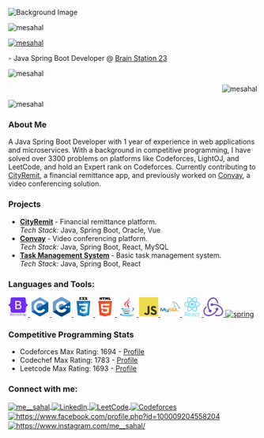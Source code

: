 ![Background Image](https://github.com/mesahal/mesahal/blob/main/back.png) <p align="left">
  <img src="https://komarev.com/ghpvc/?username=mesahal&label=Profile%20views&color=0e75b6&style=flat" alt="mesahal" />
</p>
<p align="left">
  <a href="https://github.com/ryo-ma/github-profile-trophy">
    <img src="https://github-profile-trophy.vercel.app/?username=mesahal&theme=nord" alt="mesahal" />
  </a>
</p>
<p>- Java Spring Boot Developer @ <a href="https://brainstation-23.com/?1">Brain Station 23</a>
</p>
<div align="left">
  <p>
    <img src="https://github-readme-stats.vercel.app/api/top-langs?username=mesahal&show_icons=true&locale=en&layout=compact&theme=dark" alt="mesahal" />
  </p>
</div>
<div align="right">
  <p>&nbsp; <img src="https://github-readme-stats.vercel.app/api?username=mesahal&show_icons=true&locale=en&theme=dark" alt="mesahal" />
  </p>
</div>
<p>
  <img src="https://github-readme-streak-stats.herokuapp.com/?user=mesahal&theme=dark" alt="mesahal" />
</p>
<h3>About Me</h3>
<p>A Java Spring Boot Developer with 1 year of experience in web applications and microservices. With a background in competitive programming, I have solved over 3300 problems on platforms like Codeforces, LightOJ, and LeetCode, and hold an Expert rank on Codeforces. Currently contributing to <a href="https://cityremit.cblmoneytransfer.com/login">CityRemit</a>, a financial remittance app, and previously worked on <a href="https://convay.com/home">Convay</a>, a video conferencing solution. </p>
<h3>Projects</h3>
<ul>
  <li>
    <b>
      <a href="https://cityremit.cblmoneytransfer.com/login">CityRemit</a>
    </b> - Financial remittance platform. <br>
    <i>Tech Stack:</i> Java, Spring Boot, Oracle, Vue
  </li>
  <li>
    <b>
      <a href="https://convay.com/home">Convay</a>
    </b> - Video conferencing platform. <br>
    <i>Tech Stack:</i> Java, Spring Boot, React, MySQL
  </li>
  <li>
    <b>
      <a href="https://github.com/Sahal2000/bs-23-project-java-spring-boot">Task Management System</a>
    </b> - Basic task management system. <br>
    <i>Tech Stack:</i> Java, Spring Boot, React
  </li>
</ul>
<h3>Languages and Tools:</h3>
<p>
  <a href="https://getbootstrap.com" target="_blank" rel="noreferrer">
    <img src="https://raw.githubusercontent.com/devicons/devicon/master/icons/bootstrap/bootstrap-plain-wordmark.svg" alt="bootstrap" width="40" height="40" />
  </a>
  <a href="https://www.cprogramming.com/" target="_blank" rel="noreferrer">
    <img src="https://raw.githubusercontent.com/devicons/devicon/master/icons/c/c-original.svg" alt="c" width="40" height="40" />
  </a>
  <a href="https://www.w3schools.com/cpp/" target="_blank" rel="noreferrer">
    <img src="https://raw.githubusercontent.com/devicons/devicon/master/icons/cplusplus/cplusplus-original.svg" alt="cplusplus" width="40" height="40" />
  </a>
  <a href="https://www.w3schools.com/css/" target="_blank" rel="noreferrer">
    <img src="https://raw.githubusercontent.com/devicons/devicon/master/icons/css3/css3-original-wordmark.svg" alt="css3" width="40" height="40" />
  </a>
  <a href="https://www.w3.org/html/" target="_blank" rel="noreferrer">
    <img src="https://raw.githubusercontent.com/devicons/devicon/master/icons/html5/html5-original-wordmark.svg" alt="html5" width="40" height="40" />
  </a>
  <a href="https://www.java.com" target="_blank" rel="noreferrer">
    <img src="https://raw.githubusercontent.com/devicons/devicon/master/icons/java/java-original.svg" alt="java" width="40" height="40" />
  </a>
  <a href="https://developer.mozilla.org/en-US/docs/Web/JavaScript" target="_blank" rel="noreferrer">
    <img src="https://raw.githubusercontent.com/devicons/devicon/master/icons/javascript/javascript-original.svg" alt="javascript" width="40" height="40" />
  </a>
  <a href="https://www.mysql.com/" target="_blank" rel="noreferrer">
    <img src="https://raw.githubusercontent.com/devicons/devicon/master/icons/mysql/mysql-original-wordmark.svg" alt="mysql" width="40" height="40" />
  </a>
  <a href="https://reactjs.org/" target="_blank" rel="noreferrer">
    <img src="https://raw.githubusercontent.com/devicons/devicon/master/icons/react/react-original-wordmark.svg" alt="react" width="40" height="40" />
  </a>
  <a href="https://redux.js.org" target="_blank" rel="noreferrer">
    <img src="https://raw.githubusercontent.com/devicons/devicon/master/icons/redux/redux-original.svg" alt="redux" width="40" height="40" />
  </a>
  <a href="https://spring.io/" target="_blank" rel="noreferrer">
    <img src="https://www.vectorlogo.zone/logos/springio/springio-icon.svg" alt="spring" width="40" height="40" />
  </a>
</p>
<h3>Competitive Programming Stats</h3>
<ul>
  <li>Codeforces Max Rating: 1694 - <a href="https://codeforces.com/profile/sahal">Profile</a>
  </li>
  <li>Codechef Max Rating: 1783 - <a href="https://www.codechef.com/users/sahal2000">Profile</a>
  </li>
  <li>Leetcode Max Rating: 1693 - <a href="https://leetcode.com/sahal2000/">Profile</a>
  </li>
</ul>
<h3>Connect with me:</h3>
<p>
  <a href="https://twitter.com/me__sahal" target="_blank">
    <img align="center" src="https://raw.githubusercontent.com/rahuldkjain/github-profile-readme-generator/master/src/images/icons/Social/twitter.svg" alt="me__sahal" height="30" width="40" />
  </a>
  <a href="https://www.linkedin.com/in/me-sahal/" target="_blank">
    <img align="center" src="https://raw.githubusercontent.com/rahuldkjain/github-profile-readme-generator/master/src/images/icons/Social/linked-in-alt.svg" alt="LinkedIn" height="30" width="40" />
  </a>
  <a href="https://leetcode.com/sahal2000/" target="_blank">
    <img align="center" src="https://raw.githubusercontent.com/rahuldkjain/github-profile-readme-generator/master/src/images/icons/Social/leet-code.svg" alt="LeetCode" height="30" width="40" />
  </a>
  <a href="https://codeforces.com/profile/sahal" target="_blank">
    <img align="center" src="https://raw.githubusercontent.com/rahuldkjain/github-profile-readme-generator/master/src/images/icons/Social/codeforces.svg" alt="Codeforces" height="30" width="40" />
  </a>
  <a href="https://www.facebook.com/profile.php?id=100009204558204" target="blank">
    <img align="center" src="https://raw.githubusercontent.com/rahuldkjain/github-profile-readme-generator/master/src/images/icons/Social/facebook.svg" alt="https://www.facebook.com/profile.php?id=100009204558204" height="30" width="40" />
  </a>
  <a href="https://www.instagram.com/me__sahal/" target="blank">
    <img align="center" src="https://raw.githubusercontent.com/rahuldkjain/github-profile-readme-generator/master/src/images/icons/Social/instagram.svg" alt="https://www.instagram.com/me__sahal/" height="30" width="40" />
  </a>
</p>
